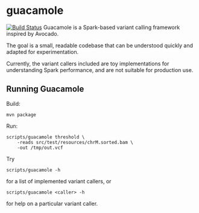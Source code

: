 guacamole
=========
[![Build Status](https://travis-ci.org/hammerlab/guacamole.svg?branch=master)](https://travis-ci.org/hammerlab/guacamole)
Guacamole is a Spark-based variant calling framework inspired by Avocado.

The goal is a small, readable codebase that can be understood quickly and adapted for experimentation.

Currently, the variant callers included are toy implementations for understanding Spark performance, and are not suitable
for production use.


## Running Guacamole

Build:

```
mvn package
```

Run:

```
scripts/guacamole threshold \
	-reads src/test/resources/chrM.sorted.bam \
	-out /tmp/out.vcf

```
Try 
```
scripts/guacamole -h
```
for a list of implemented variant callers, or

```
scripts/guacamole <caller> -h
```
for help on a particular variant caller.


